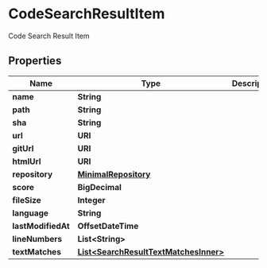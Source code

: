 

# CodeSearchResultItem

Code Search Result Item

## Properties

| Name | Type | Description | Notes |
|------------ | ------------- | ------------- | -------------|
|**name** | **String** |  |  |
|**path** | **String** |  |  |
|**sha** | **String** |  |  |
|**url** | **URI** |  |  |
|**gitUrl** | **URI** |  |  |
|**htmlUrl** | **URI** |  |  |
|**repository** | [**MinimalRepository**](MinimalRepository.md) |  |  |
|**score** | **BigDecimal** |  |  |
|**fileSize** | **Integer** |  |  [optional] |
|**language** | **String** |  |  [optional] |
|**lastModifiedAt** | **OffsetDateTime** |  |  [optional] |
|**lineNumbers** | **List&lt;String&gt;** |  |  [optional] |
|**textMatches** | [**List&lt;SearchResultTextMatchesInner&gt;**](SearchResultTextMatchesInner.md) |  |  [optional] |



